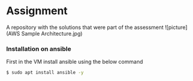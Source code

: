 # Assignment
A repository with the solutions that were part of the assessment
![picture](AWS Sample Architecture.jpg)

### Installation on ansible

First in the VM install ansible using the below command

```sh
$ sudo apt install ansible -y
```
